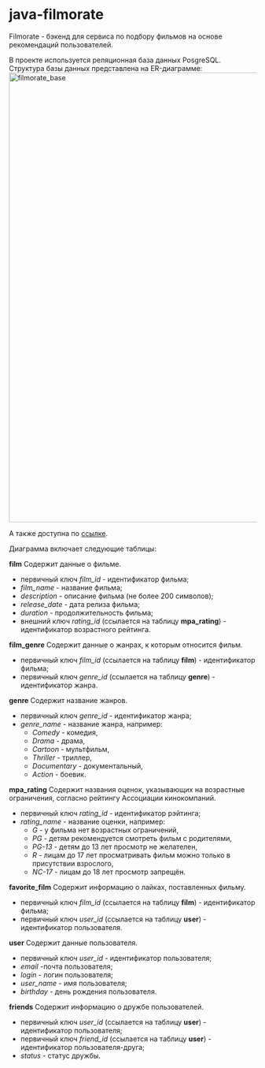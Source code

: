 # java-filmorate
Filmorate - бэкенд для сервиса по подбору фильмов на основе рекомендаций пользователей.

В проекте используется реляционная база данных PosgreSQL.
Структура базы данных представлена на ER-диаграмме:
<img width="913" alt="filmorate_base" src="https://user-images.githubusercontent.com/117889272/232309050-b3bffc28-6b00-4904-b81d-80c081ca154f.png">

А также доступна по [ссылке](https://app.quickdatabasediagrams.com/?code=a3c3bdede392db13fd57#/).

Диаграмма включает следующие таблицы:

**film**
Содержит данные о фильме.
- первичный ключ *film_id* - идентификатор фильма;
- *film_name* - название фильма;
- *description* - описание фильма (не более 200 символов);
- *release_date* - дата релиза фильма;
- *duration* - продолжительность фильма;
- внешний ключ *rating_id* (ссылается на таблицу **mpa_rating**) - идентификатор возрастного рейтинга.

**film_genre**
Содержит данные о жанрах, к которым относится фильм.
- первичный ключ *film_id* (ссылается на таблицу **film**) - идентификатор фильма;
- первичный ключ *genre_id* (ссылается на таблицу **genre**) - идентификатор жанра.

**genre**
Содержит название жанров.
- первичный ключ *genre_id* - идентификатор жанра;
- *genre_name* - название жанра, например:
  - *Comedy* - комедия,
  - *Drama* - драма,
  - *Cartoon* - мультфильм,
  - *Thriller* - триллер,
  - *Documentary* - документальный, 
  - *Action* - боевик.

**mpa_rating**
Содержит названия оценок, указывающих на возрастные ограничения, согласно рейтингу Ассоциации кинокомпаний.
- первичный ключ *rating_id* - идентификатор рэйтинга;
- *rating_name* - название оценки, например:
  - *G* - у фильма нет возрастных ограничений, 
  - *PG* - детям рекомендуется смотреть фильм с родителями, 
  - *PG-13* - детям до 13 лет просмотр не желателен, 
  - *R* - лицам до 17 лет просматривать фильм можно только в присутствии взрослого, 
  - *NC-17* - лицам до 18 лет просмотр запрещён.

**favorite_film**
Содержит информацию о лайках, поставленных фильму.
- первичный ключ *film_id* (ссылается на таблицу **film**) - идентификатор фильма;
- первичный ключ *user_id* (ссылается на таблицу **user**) - идентификатор пользователя.

**user**
Содержит данные пользователя.
- первичный ключ *user_id* - идентификатор пользователя;
- *email* -почта пользователя;
- *login* - логин пользователя;
- *user_name* - имя пользователя;
- *birthday* - день рождения пользователя.

**friends**
Содержит информацию о дружбе пользователей.
- первичный ключ *user_id* (ссылается на таблицу **user**) - идентификатор пользователя;
- первичный ключ *friend_id* (ссылается на таблицу **user**) - идентификатор пользователя-друга;
- *status* - статус дружбы.

